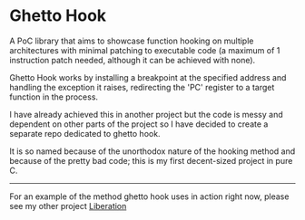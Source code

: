 # Ghetto Hook
A PoC library that aims to showcase function hooking on multiple architectures with minimal patching
to executable code (a maximum of 1 instruction patch needed, although it can be achieved with none).

Ghetto Hook works by installing a breakpoint at the specified address and handling the exception it raises,
redirecting the 'PC' register to a target function in the process.

I have already achieved this in another project but the code is messy and dependent on other parts of the
project so I have decided to create a separate repo dedicated to ghetto hook.

It is so named because of the unorthodox nature of the hooking method and because of the pretty bad code; this is my first decent-sized project in pure C.

---
For an example of the method ghetto hook uses in action right now, please see my other project [Liberation](https://github.com/Razzile/Liberation/tree/unfinished)
